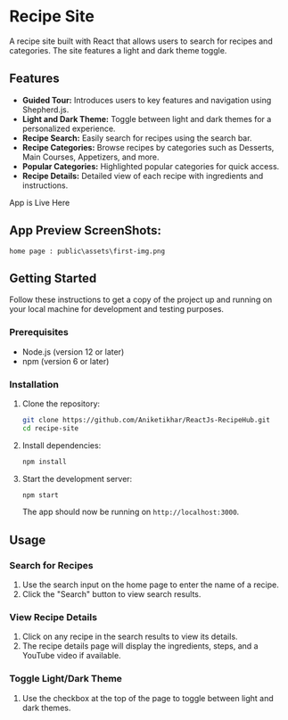 # Recipe Site

A recipe site built with React that allows users to search for recipes and categories. The site features a light and dark theme toggle.

## Features

- **Guided Tour:** Introduces users to key features and navigation using Shepherd.js.
- **Light and Dark Theme:** Toggle between light and dark themes for a personalized experience.
- **Recipe Search:** Easily search for recipes using the search bar.
- **Recipe Categories:** Browse recipes by categories such as Desserts, Main Courses, Appetizers, and more.
- **Popular Categories:** Highlighted popular categories for quick access.
- **Recipe Details:** Detailed view of each recipe with ingredients and instructions.

App is Live Here


## App Preview ScreenShots:

    home page : public\assets\first-img.png

## Getting Started

Follow these instructions to get a copy of the project up and running on your local machine for development and testing purposes.

### Prerequisites

- Node.js (version 12 or later)
- npm (version 6 or later)

### Installation

1. Clone the repository:
    ```sh
    git clone https://github.com/Aniketikhar/ReactJs-RecipeHub.git
    cd recipe-site
    ```

2. Install dependencies:
    ```sh
    npm install
    ```

3. Start the development server:
    ```sh
    npm start
    ```

    The app should now be running on `http://localhost:3000`.

## Usage

### Search for Recipes

1. Use the search input on the home page to enter the name of a recipe.
2. Click the "Search" button to view search results.

### View Recipe Details

1. Click on any recipe in the search results to view its details.
2. The recipe details page will display the ingredients, steps, and a YouTube video if available.

### Toggle Light/Dark Theme

1. Use the checkbox at the top of the page to toggle between light and dark themes.

